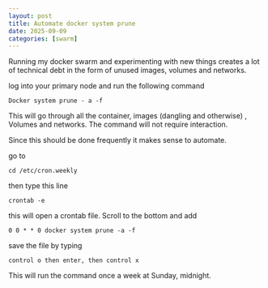 ```yaml
---
layout: post
title: Automate docker system prune
date: 2025-09-09
categories: [swarm]
---
```


Running my docker swarm and experimenting with new things creates a lot of technical debt in the form of unused images, volumes and networks.

log into your primary node and run the following command

    Docker system prune - a -f

This will go through all the container, images (dangling and otherwise) , Volumes and networks. The command will not require interaction.

Since this should be done frequently it makes sense to automate.

go to

    cd /etc/cron.weekly

then type this line

    crontab -e

this will open a crontab file. Scroll to the bottom and add

    0 0 * * 0 docker system prune -a -f

save the file by typing

    control o then enter, then control x

This will run the command once a week at Sunday, midnight.
